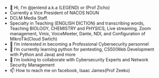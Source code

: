 - 👋 Hi, I’m @jenlend a.k.a (LEGEND) or (Prof Zicho) 
- Currently a Vice President of NACOS NOUN
- DCLM Media Staff. 
- Specialty in Teaching (ENGLISH DICTION) and transcribing words, Teaching BIOLOGY, CHEMISTRY and PHYSICS, Live streaming, Zoom management, Vmix, VoiceMeeter, Dante, NDI, and Configuration of MikroTik(Cloud Swtich)   
- 👀 I’m interested in becoming a Professional Cybersecurity personnel
- 🌱 I’m currently learning python for pentesting, CS50(Web Development with Python and Java) and more
- 💞️ I’m looking to collaborate with Cybersecurity Experts and Network Security Management 
- 📫 How to reach me on facebook, Isaac James(Prof Zeeko)

<!---
jenlend/jenlend is a ✨ special ✨ repository because its `README.md` (this file) appears on your GitHub profile.
You can click the Preview link to take a look at your changes.
--->
